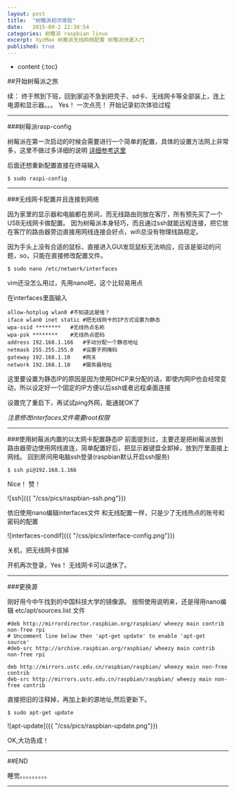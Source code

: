 ```yaml
---
layout: post
title:  "树莓派初次体验"
date:   2015-09-2 22:38:54
categories: 树莓派 raspbian linux
excerpt: XyzMax 树莓派无线网络配置 树莓派快速入门
published: true
---
```


* content
{:toc}


##开始树莓派之旅

续： 终于熬到下班，回到家迫不急到把壳子、sd卡、无线网卡等全部装上，连上电源和显示器。。。
Yes！  一次点亮！  开始记录初次体验过程

---


###树莓派rasp-config

树莓派在第一次启动的时候会需要进行一个简单的配置，具体的设置方法网上非常多，这里不做过多详细的说明
[详细参考这里](http://blog.csdn.net/xdw1985829/article/details/38816375)

后面还想重新配置直接在终端输入

	$ sudo raspi-config

---

###无线网卡配置并且连接到网络

因为家里的显示器和电脑都在房间，而无线路由则放在客厅，所有预先买了一个USB无线网卡做配置。 因为树莓派本身轻巧，而且通过ssh就能远程连接，把它放在客厅的路由器旁边直接用网线连接会好点，wifi总没有物理线路稳定。


因为手头上没有合适的鼠标，直接进入GUI发现鼠标无法响应，应该是驱动的问题，so，只能在直接修改配置文件。

	$ sudo nano /etc/network/interfaces

vim还没怎么用过，先用nano吧，这个比较易用点

在interfaces里面输入

	allow-hotplug wlan0	#不知道这是啥？
	iface wlan0 inet static	#把无线网卡的IP方式设置为静态
	wpa-ssid ********	#无线热点名称
	wpa-psk	********	#无线热点密码
	address 192.168.1.166	#手动分配一个静态地址
	netmask 255.255.255.0	#设置子网掩码
	gateway 192.168.1.10	#网关
	network 192.168.1.10	#服务器地址

这里要设置为静态IP的原因是因为使用DHCP来分配的话，即使内网IP也会经常变动，所以设定好一个固定的IP方便以后ssh或者远程桌面连接

设置完了重启下，再试试ping外网，能通就OK了

*注意修改interfaces文件需要root权限*

---

###使用树莓派内置的以太网卡配置静态IP
前面提到过，主要还是把树莓派放到路由器旁边使用网线直连，简单配置好后，把显示器键盘全卸掉，放到厅里面接上网线。  回到房间用电脑ssh登录(raspbian默认开启ssh服务)

	$ ssh pi@192.168.1.166

Nice！ 赞！

![ssh]({{ "/css/pics/raspbian-ssh.png"}})

依旧使用nano编辑interfaces文件
和无线配置一样，只是少了无线热点的账号和密码的配置

![interfaces-condif]({{ "/css/pics/interface-config.png"}})

关机，把无线网卡拔掉

开机再次登录，Yes！ 无线网卡可以退休了。

---

###更换源

刚好用今中午找到的中国科技大学的镜像源。
按照使用说明来，还是得用nano编辑 etc/apt/sources.list 文件

	#deb http://mirrordirector.raspbian.org/raspbian/ wheezy main contrib non-free rpi
	# Uncomment line below then 'apt-get update' to enable 'apt-get source'
	#deb-src http://archive.raspbian.org/raspbian/ wheezy main contrib non-free rpi

	deb http://mirrors.ustc.edu.cn/raspbian/raspbian/ wheezy main non-free contrib	
	deb-src http://mirrors.ustc.edu.cn/raspbian/raspbian/ wheezy main non-free contrib

直接把旧的注释掉，再加上新的源地址,然后更新下。

	$ sudo apt-get update

![apt-update]({{ "/css/pics/raspbian-update.png"}})

OK,大功告成！

---


##END

睡觉。。。。。。。。。

---
